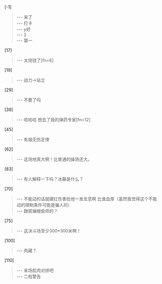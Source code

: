 
[-1] 
>--- 来了<br>
>--- 打卡<br>
>--- y好<br>
>--- 2<br>
>--- 第一<br>

[17] 
>--- 太烧钱了[fn=6]<br>

[19] 
>--- 战力->站立<br>

[29] 
>--- 不要了吗<br>

[39] 
>--- 哈哈哈 想去了我的弹药专家[fn=12]<br>

[45] 
>--- 有烟无伤定律<br>

[62] 
>--- 这场地真大啊！比普通的操场还大。<br>

[63] 
>--- 有人解释一下吗？冰藤是什么？<br>

[70] 
>--- 不能动的话就硬扛伤害给他一发龙息啊 比谁血厚（虽然我觉得这个不能动的限制条件可能是骗人的）<br>
>--- 跟斑斓根偷师的？<br>

[75] 
>--- 这决斗场至少300*300米啊！<br>

[100] 
>--- 肉藏？<br>

[110] 
>--- 来场肌肉对拼吧<br>
>--- 二档警告<br>
